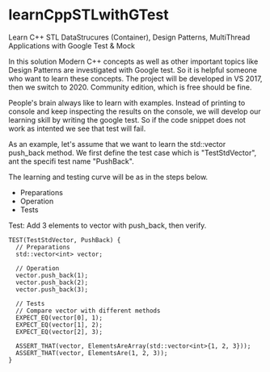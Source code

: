# learnCppSTLwithGTest
Learn C++ STL DataStrucures (Container), Design Patterns, MultiThread Applications with Google Test &amp; Mock

In this solution Modern C++ concepts as well as other important topics like Design Patterns are investigated with  Google test.
So it is helpful someone who want to learn these concepts. 
The project will be developed in VS 2017, then we switch to 2020. Community edition, which is free should be fine. 

People's brain always like to learn with examples. Instead of printing to console and keep inspecting the results on the console,
we will develop our learning skill by writing the google test.
So if the code snippet does not work as intented we see that test will fail.

As an example, let's assume that we want to learn the std::vector push_back method.
We first define the test case which is "TestStdVector", ant the specifi test name "PushBack".

The learning and testing curve will be as in the steps below.
   * Preparations
   * Operation
   * Tests



Test: Add 3 elements to vector with push_back, then verify.
```
TEST(TestStdVector, PushBack) {
  // Preparations
  std::vector<int> vector;
  
  // Operation
  vector.push_back(1);
  vector.push_back(2);
  vector.push_back(3);

  // Tests
  // Compare vector with different methods
  EXPECT_EQ(vector[0], 1);
  EXPECT_EQ(vector[1], 2);
  EXPECT_EQ(vector[2], 3);

  ASSERT_THAT(vector, ElementsAreArray(std::vector<int>{1, 2, 3}));
  ASSERT_THAT(vector, ElementsAre(1, 2, 3));
}
```